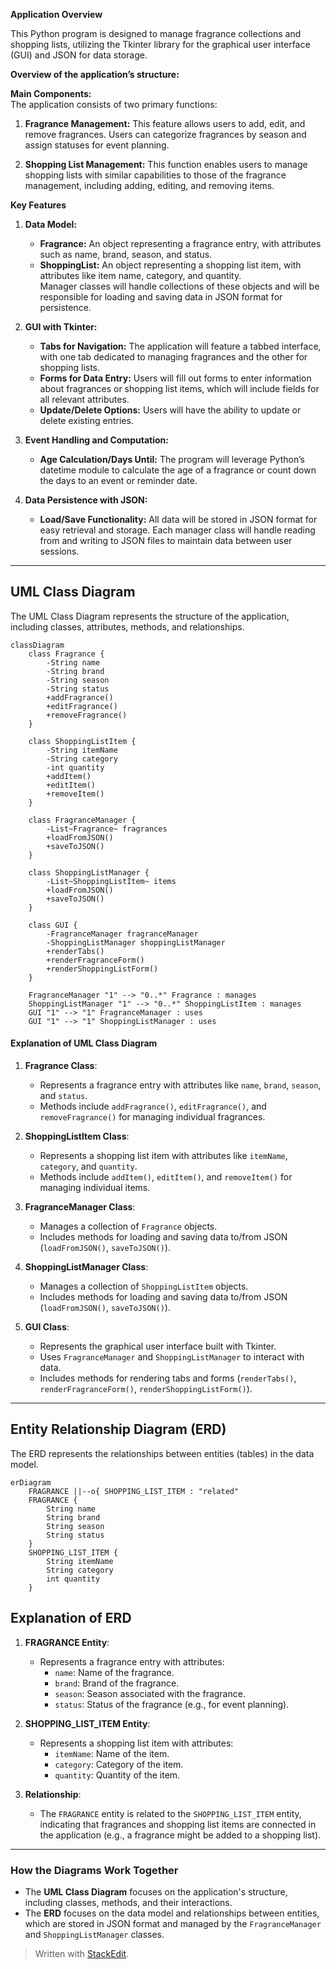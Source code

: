 ﻿**Application Overview**

This Python program is designed to manage fragrance collections and shopping lists, utilizing the Tkinter library for the graphical user interface (GUI) and JSON for data storage. 

**Overview of the application’s structure:**

**Main Components:**  
The application consists of two primary functions:

1. **Fragrance Management:** This feature allows users to add, edit, and remove fragrances. Users can categorize fragrances by season and assign statuses for event planning.
  
2. **Shopping List Management:** This function enables users to manage shopping lists with similar capabilities to those of the fragrance management, including adding, editing, and removing items.

**Key Features**

1. **Data Model:**
   - **Fragrance:** An object representing a fragrance entry, with attributes such as name, brand, season, and status.
   - **ShoppingList:** An object representing a shopping list item, with attributes like item name, category, and quantity.  
   Manager classes will handle collections of these objects and will be responsible for loading and saving data in JSON format for persistence.

2. **GUI with Tkinter:**
   - **Tabs for Navigation:** The application will feature a tabbed interface, with one tab dedicated to managing fragrances and the other for shopping lists.
   - **Forms for Data Entry:** Users will fill out forms to enter information about fragrances or shopping list items, which will include fields for all relevant attributes.
   - **Update/Delete Options:** Users will have the ability to update or delete existing entries.

3. **Event Handling and Computation:**
   - **Age Calculation/Days Until:** The program will leverage Python’s datetime module to calculate the age of a fragrance or count down the days to an event or reminder date.

4. **Data Persistence with JSON:**
   - **Load/Save Functionality:** All data will be stored in JSON format for easy retrieval and storage. Each manager class will handle reading from and writing to JSON files to maintain data between user sessions.

---

## **UML Class Diagram**
The UML Class Diagram represents the structure of the application, including classes, attributes, methods, and relationships.

```mermaid
classDiagram
    class Fragrance {
        -String name
        -String brand
        -String season
        -String status
        +addFragrance()
        +editFragrance()
        +removeFragrance()
    }

    class ShoppingListItem {
        -String itemName
        -String category
        -int quantity
        +addItem()
        +editItem()
        +removeItem()
    }

    class FragranceManager {
        -List~Fragrance~ fragrances
        +loadFromJSON()
        +saveToJSON()
    }

    class ShoppingListManager {
        -List~ShoppingListItem~ items
        +loadFromJSON()
        +saveToJSON()
    }

    class GUI {
        -FragranceManager fragranceManager
        -ShoppingListManager shoppingListManager
        +renderTabs()
        +renderFragranceForm()
        +renderShoppingListForm()
    }

    FragranceManager "1" --> "0..*" Fragrance : manages
    ShoppingListManager "1" --> "0..*" ShoppingListItem : manages
    GUI "1" --> "1" FragranceManager : uses
    GUI "1" --> "1" ShoppingListManager : uses
```

#### **Explanation of UML Class Diagram**
1. **Fragrance Class**:
   - Represents a fragrance entry with attributes like `name`, `brand`, `season`, and `status`.
   - Methods include `addFragrance()`, `editFragrance()`, and `removeFragrance()` for managing individual fragrances.

2. **ShoppingListItem Class**:
   - Represents a shopping list item with attributes like `itemName`, `category`, and `quantity`.
   - Methods include `addItem()`, `editItem()`, and `removeItem()` for managing individual items.

3. **FragranceManager Class**:
   - Manages a collection of `Fragrance` objects.
   - Includes methods for loading and saving data to/from JSON (`loadFromJSON()`, `saveToJSON()`).

4. **ShoppingListManager Class**:
   - Manages a collection of `ShoppingListItem` objects.
   - Includes methods for loading and saving data to/from JSON (`loadFromJSON()`, `saveToJSON()`).

5. **GUI Class**:
   - Represents the graphical user interface built with Tkinter.
   - Uses `FragranceManager` and `ShoppingListManager` to interact with data.
   - Includes methods for rendering tabs and forms (`renderTabs()`, `renderFragranceForm()`, `renderShoppingListForm()`).

---

## **Entity Relationship Diagram (ERD)**
The ERD represents the relationships between entities (tables) in the data model.

```mermaid
erDiagram
    FRAGRANCE ||--o{ SHOPPING_LIST_ITEM : "related"
    FRAGRANCE {
        String name
        String brand
        String season
        String status
    }
    SHOPPING_LIST_ITEM {
        String itemName
        String category
        int quantity
    }
```

## **Explanation of ERD**
1. **FRAGRANCE Entity**:
   - Represents a fragrance entry with attributes:
     - `name`: Name of the fragrance.
     - `brand`: Brand of the fragrance.
     - `season`: Season associated with the fragrance.
     - `status`: Status of the fragrance (e.g., for event planning).

2. **SHOPPING_LIST_ITEM Entity**:
   - Represents a shopping list item with attributes:
     - `itemName`: Name of the item.
     - `category`: Category of the item.
     - `quantity`: Quantity of the item.

3. **Relationship**:
   - The `FRAGRANCE` entity is related to the `SHOPPING_LIST_ITEM` entity, indicating that fragrances and shopping list items are connected in the application (e.g., a fragrance might be added to a shopping list).

---

### **How the Diagrams Work Together**
- The **UML Class Diagram** focuses on the application's structure, including classes, methods, and their interactions.
- The **ERD** focuses on the data model and relationships between entities, which are stored in JSON format and managed by the `FragranceManager` and `ShoppingListManager` classes.


> Written with [StackEdit](https://stackedit.io/).